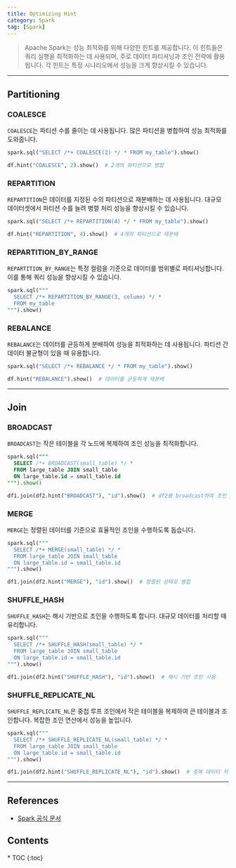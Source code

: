 ```yaml
---
title: Optimizing Hint
category: Spark
tag: [Spark]
---
```


> Apache Spark는 성능 최적화를 위해 다양한 힌트를 제공합니다. 이 힌트들은 쿼리 실행을 최적화하는 데 사용되며, 주로 데이터 파티셔닝과 조인 전략에 활용됩니다. 각 힌트는 특정 시나리오에서 성능을 크게 향상시킬 수 있습니다.

---

## Partitioning

### COALESCE
`COALESCE`는 파티션 수를 줄이는 데 사용됩니다. 많은 파티션을 병합하여 성능 최적화를 도와줍니다.

```python
spark.sql("SELECT /*+ COALESCE(2) */ * FROM my_table").show()
```

```python
df.hint("COALESCE", 2).show()  # 2개의 파티션으로 병합
```

### REPARTITION
`REPARTITION`은 데이터를 지정된 수의 파티션으로 재분배하는 데 사용됩니다. 대규모 데이터셋에서 파티션 수를 늘려 병렬 처리 성능을 향상시킬 수 있습니다.

```python
spark.sql("SELECT /*+ REPARTITION(4) */ * FROM my_table").show()
```

```python
df.hint("REPARTITION", 4).show()  # 4개의 파티션으로 재분배
```

### REPARTITION_BY_RANGE
`REPARTITION_BY_RANGE`는 특정 컬럼을 기준으로 데이터를 범위별로 파티셔닝합니다. 이를 통해 쿼리 성능을 향상시킬 수 있습니다.

```python
spark.sql("""
  SELECT /*+ REPARTITION_BY_RANGE(3, column) */ * 
  FROM my_table
""").show()
```

### REBALANCE
`REBALANCE`는 데이터를 균등하게 분배하여 성능을 최적화하는 데 사용됩니다. 파티션 간 데이터 불균형이 있을 때 유용합니다.

```python
spark.sql("SELECT /*+ REBALANCE */ * FROM my_table").show()
```

```python
df.hint("REBALANCE").show()  # 데이터를 균등하게 재분배
```

---

## Join

### BROADCAST
`BROADCAST`는 작은 테이블을 각 노드에 복제하여 조인 성능을 최적화합니다.

```sql
spark.sql("""
  SELECT /*+ BROADCAST(small_table) */ * 
  FROM large_table JOIN small_table 
  ON large_table.id = small_table.id
""").show()
```

```python
df1.join(df2.hint("BROADCAST"), "id").show()  # df2를 broadcast하여 조인
```

### MERGE
`MERGE`는 정렬된 데이터를 기준으로 효율적인 조인을 수행하도록 돕습니다.

```python
spark.sql("""
  SELECT /*+ MERGE(small_table) */ * 
  FROM large_table JOIN small_table 
  ON large_table.id = small_table.id
""").show()
```

```python
df1.join(df2.hint("MERGE"), "id").show()  # 정렬된 상태로 병합
```

### SHUFFLE_HASH
`SHUFFLE_HASH`는 해시 기반으로 조인을 수행하도록 합니다. 대규모 데이터를 처리할 때 유리합니다.

```python
spark.sql("""
  SELECT /*+ SHUFFLE_HASH(small_table) */ * 
  FROM large_table JOIN small_table 
  ON large_table.id = small_table.id
""").show()
```

```python
df1.join(df2.hint("SHUFFLE_HASH"), "id").show()  # 해시 기반 조인 사용
```

### SHUFFLE_REPLICATE_NL
`SHUFFLE_REPLICATE_NL`은 중첩 루프 조인에서 작은 테이블을 복제하여 큰 테이블과 조인합니다. 복잡한 조인 연산에서 성능을 높입니다.

```python
spark.sql("""
  SELECT /*+ SHUFFLE_REPLICATE_NL(small_table) */ * 
  FROM large_table JOIN small_table 
  ON large_table.id = small_table.id
""").show()
```

```python
df1.join(df2.hint("SHUFFLE_REPLICATE_NL"), "id").show()  # 중복 데이터 처리 조인
```

---

## References
- [Spark 공식 문서](https://spark.apache.org/docs/latest/)

<nav class="post-toc" markdown="1">
  <h2>Contents</h2>
* TOC
{:toc}
</nav>
